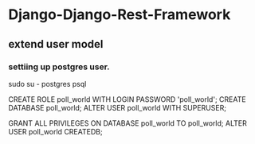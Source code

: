 # Django-Django-Rest-Framework

## extend user model


### settiing up postgres user.

 sudo su - postgres
 psql


 CREATE ROLE poll_world WITH LOGIN PASSWORD 'poll_world';
 CREATE DATABASE poll_world;
 ALTER USER poll_world WITH SUPERUSER;

 GRANT ALL PRIVILEGES ON DATABASE poll_world TO poll_world;
 ALTER USER poll_world CREATEDB;
